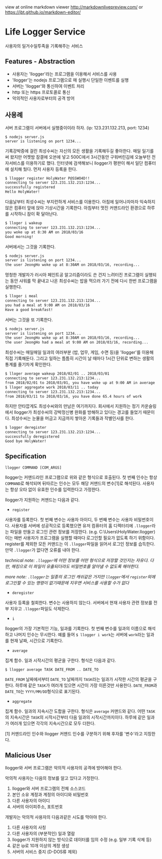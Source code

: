 
view at online markdown viewer
http://markdownlivepreview.com/
or
https://jbt.github.io/markdown-editor/

Life Logger Service
===================

사용자의 일거수일투족을 기록해주는 서비스

Features - Abstraction
----------------------

* 사용자는 'llogger'라는 프로그램을 이용해서 서비스를 사용
* 'llogger'는 nodejs 프로그램으로 매 실행시 단일한 이벤트를 실행
* 서버는 'llogger'와 통신하여 이벤트 처리
* http 또는 https 프로토콜로 통신
* 악의적인 사용자로부터의 공격 방어

사용례
------

서버 프로그램이 서버에서 실행중이이라 하자.
(ip: 123.231.132.213, port: 1234)
```
$ nodejs server.js
server is listening on port 1234...
```

기록강박증에 걸린 최성수씨는 자신의 모든 생활을 기록해두길 좋아한다. 매일 일기를 써 왔지만 어젯밤 잠결에 오븐에 넣고 500C에서 3시간동안 구워버린김에 오늘부턴 전자서비스를 이용하기로 했다. 인터넷에 검색해보니 llogger가 평판이 해서 일단 컴퓨터에 설치해 뒀다. 먼저 사용자 등록을 한다.

```bash
$ llogger register HolyWater P@SSWO4D!!
connecting to server 123.231.132.213:1234...
successfully registered
Hello HolyWater!
```

다음날부터 최성수씨는 부지런하게 서비스를 이용한다. 아침에 일어나자마자 익숙하지 않은 컴퓨터 앞에 앉아 기상시간을 기록한다. 아침부터 멋진 커맨드라인 환경으로 하루를 시작하니 잠이 확 달아난다.
```bash
$ lloger i wakeup
connecting to server 123.231.132.213:1234...
you woke up at 8:30 AM on 2018/03/16
Good morning!
```

서버에서는 그것을 기록한다.
```bash
$ nodejs server.js
server is listening on port 1234...
the user JeongHo woke up at 8:30AM on 2018/03/16, recording...
```

멍청한 개발자가 러시아 페인트공 알고리즘이라도 쓴 건지 느려터진 프로그램이 실행되는 동안 샤워를 막 끝내고 나온 최성수씨는 밥을 먹으러 가기 전에 다시 한번 프로그램을 실행한다.
```bash
$ lloger i meal
connecting to server 123.231.132.213:1234...
you had a meal at 9:00 AM on 2018/03/16
Have a good breakfast!
```

서버는 그것을 또 기록한다.
```bash
$ nodejs server.js
server is listening on port 1234...
the user JeongHo woke up at 8:30AM on 2018/03/16, recording...
the user JeongHo had a meal at 9:00 AM on 2018/03/16, recording...
```

최성수씨는 매일매일 일과의 여러부분 (밥, 업무, 게임, 수면 등)을 'llogger'를 이용해 직접 기록해둔다. 그리고 일하는 틈틈히 시간이 날 때마다 1시간 단위로 변하는 생활의 통계를 줄기차게 확인한다.
```bash
$ lloger average wakeup 2018/02/01 .. 2018/03/01
connecting to server 123.231.132.213:1234...
from 2018/02/01 to 2018/03/01, you have woke up at 9:00 AM in average
$ lloger aggregate work 2018/03/11 .. today
connecting to server 123.231.132.213:1234...
from 2018/03/11 to 2018/03/16, you have done 65.4 hours of work
```

하지만 안타깝게도 최성수씨와의 만남은 여기까지다. 회사에서 지원하는 정기 카운슬링에서 llogger가 최성수씨의 강박정신병 완화를 방해하고 있다는 경고를 들었기 때문이다. 최성수씨는 눈물을 머금고 지금까지 쌓아온 기록들과 작별인사를 한다.
```bash
$ logger deregister
connecting to server 123.231.132.213:1234...
successfully deregistered
Good bye HolyWater!
```

Specification
-------------

```
llogger COMMAND [COM_ARGS]
```

llogger는 커맨드라인 프로그램으로 위와 같은 형식으로 호출된다. 첫 번째 인수는 항상 `COMMAND`로 해석되며 뒤따르는 인수는 모두 해당 커맨드의 변수[1]로 해석된다. 사용자는 항상 오타 없이 유효한 인수를 입력한다고 가정한다.

llogger가 지원하는 커맨드는 다음과 같다.

 * `register`

 사용자를 등록한다. 첫 번째 변수는 사용자 아이디, 두 번째 변수는 사용자 비밀번호이다.
 사용자를 서버에 성공적으로 등록했으면 유저 컴퓨터의 홈 디렉터리에 `.llogger`라는 파일을 만들고 로그인 관련 정보를 저장한다.
 (e.g. C:\Users\HolyWater\.llogger)
 이는 매번 사용자가 프로그램을 실행할 때마다 로그인할 필요가 없도록 하기 위함이다.
 register를 제외한 모든 커맨드는 이 `.llogger`파일을 읽어서 로그인 정보를 습득한다. 만약 `.llogger`가 없다면 오류를 내야 한다.

 _technical note: `.llogger`에 어떤 정보를 어떤 형식으로 저장할 것인지는 자유다. 다만, 해킹으로 이 파일이 유출되더라도 비밀번호를 알아낼 수 없도록 해야한다._

 _more note: `.llogger`는 일종의 로그인 캐쉬같은 거지만 `llogger`에서 `register`외에 로그인할 수 있는 명령이 없기때문에 지우면 서비스를 사용할 수가 없다_

 * `deregister`

 사용자 등록을 철회한다. 변수는 사용하지 않는다.
 서버에서 현재 사용자 관련 정보를 전부 지우고 `.llogger`파일도 삭제한다.

 * `i`

 llogger의 가장 기본적인 기능, 일과를 기록한다.
 첫 번째 변수를 일과의 이름으로 해석하고 나머지 인수는 무시한다.
 예를 들어 `$ llogger i work`는 서버에 `work`라는 일과를 현재 날짜, 시간으로 기록한다.

 * `average`

 집계 함수. 일과 시작시간의 평균을 구한다. 형식은 다음과 같다.
 ```
 $ llogger average TASK DATE_FROM .. DATE_TO
 ```
 `DATE_FROM` 날짜에서부터 `DATE_TO` 날짜까지 `TASK`라는 일과가 시작한 시간의 평균을 구한다.
 하루에 같은 `TASK`가 여러개 있으면 시간이 가장 이른것만 사용한다.
 `DATE_FROM`과 `DATE_TO`는 `YYYY/MM/DD`형식으로 표기된다.
 
 * `aggregate`

 집계 함수. 일과의 지속시간 도합을 구한다. 형식은 `average` 커맨드와 같다.
 어떤 `TASK`의 지속시간은 `TASK`의 시작시간부터 다음 일과의 시작시간까지이다.
 하루에 같은 일과가 여러개 있으면 각각의 지속시간으로 모두 더한다.


[1] 커맨드라인 인수와 llogger 커맨드 인수를 구분하기 위해 후자를 '변수'라고 지칭한다.

Malicious User
--------------

llogger와 서버 프로그램은 악의적 사용자의 공격에 방어해야 한다.

악의적 사용자는 다음의 정보를 알고 있다고 가정한다.

 1. llogger와 서버 프로그램의 전체 소스코드
 1. 본인 소유 계정과 계정의 아이디와 비밀번호
 1. 다른 사용자의 아이디
 1. 서버의 아이피주소, 포트번호


개발자는 악의적 사용자의 다음과같은 시도를 막아야 한다. 

 1. 다른 사용자의 사칭
 1. 다른 사용자의 (부분적인) 일과 열람
 1. llogger가 지원하지 않는 방식으로 데이터를 임의 수정 (e.g. 일부 기록 삭제 등)
 1. 같은 ip로 10개 이상의 계정 생성
 1. 서버의 서비스 중지 (D-DOS류 제외)







